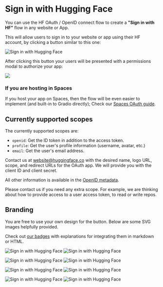 # Sign in with Hugging Face

You can use the HF OAuth / OpenID connect flow to create a **"Sign in with HF"** flow in any website or App.

This will allow users to sign in to your website or app using their HF account, by clicking a button similar to this one:

![Sign in with Hugging Face](https://huggingface.co/datasets/huggingface/badges/resolve/main/sign-in-with-huggingface-xl-dark.svg)

After clicking this button your users will be presented with a permissions modal to authorize your app:

![](https://huggingface.co/datasets/huggingface/documentation-images/resolve/main/hub/oauth-accept-application.png)

### If you are hosting in Spaces

<Tip>

If you host your app on Spaces, then the flow will be even easier to implement (and built-in to Gradio directly); Check our [Spaces OAuth guide](https://huggingface.co/docs/hub/spaces-oauth).

</Tip>

## Currently supported scopes

The currently supported scopes are:

- `openid`: Get the ID token in addition to the access token.
- `profile`: Get the user's profile information (username, avatar, etc.)
- `email`: Get the user's email address.

Contact us at [website@huggingface.co](mailto:website@huggingface.co) with the desired name, logo URL, scope, and redirect URLs for the OAuth app. We will provide you with the client ID and client secret.

All other information is available in the [OpenID metadata](https://huggingface.co/.well-known/openid-configuration).

<Tip warning={true}>
Please contact us if you need any extra scope. For example, we are thinking about how to provide access to a user access token, to read or write repos.
</Tip>


## Branding

You are free to use your own design for the button. Below are some SVG images helpfully provided.

Check out [our badges](https://huggingface.co/datasets/huggingface/badges#sign-in-with-hugging-face) with explanations for integrating them in markdown or HTML.

![Sign in with Hugging Face](https://huggingface.co/datasets/huggingface/badges/resolve/main/sign-in-with-huggingface-sm.svg)
![Sign in with Hugging Face](https://huggingface.co/datasets/huggingface/badges/resolve/main/sign-in-with-huggingface-sm-dark.svg)

![Sign in with Hugging Face](https://huggingface.co/datasets/huggingface/badges/resolve/main/sign-in-with-huggingface-md.svg)
![Sign in with Hugging Face](https://huggingface.co/datasets/huggingface/badges/resolve/main/sign-in-with-huggingface-md-dark.svg)

![Sign in with Hugging Face](https://huggingface.co/datasets/huggingface/badges/resolve/main/sign-in-with-huggingface-lg.svg)
![Sign in with Hugging Face](https://huggingface.co/datasets/huggingface/badges/resolve/main/sign-in-with-huggingface-lg-dark.svg)

![Sign in with Hugging Face](https://huggingface.co/datasets/huggingface/badges/resolve/main/sign-in-with-huggingface-xl.svg)
![Sign in with Hugging Face](https://huggingface.co/datasets/huggingface/badges/resolve/main/sign-in-with-huggingface-xl-dark.svg)
